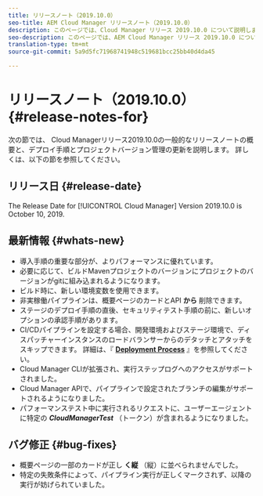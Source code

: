 ```yaml
---
title: リリースノート（2019.10.0）
seo-title: AEM Cloud Manager リリースノート（2019.10.0）
description: このページでは、Cloud Manager リリース 2019.10.0 について説明します。
seo-description: このページでは、AEM Cloud Manager リリース 2019.10.0 について説明します。
translation-type: tm+mt
source-git-commit: 5a9d5fc71968741948c519681bcc25bb40d4da45

---
```


# リリースノート（2019.10.0） {#release-notes-for}

次の節では、  Cloud Managerリリース2019.10.0の一般的なリリースノートの概要と、デプロイ手順とプロジェクトバージョン管理の更新を説明します。
詳しくは、以下の節を参照してください。

## リリース日 {#release-date}

The Release Date for [!UICONTROL Cloud Manager] Version 2019.10.0 is October 10, 2019.

## 最新情報 {#whats-new}

* 導入手順の重要な部分が、よりパフォーマンスに優れています。
* 必要に応じて、ビルドMavenプロジェクトのバージョンにプロジェクトのバージョンがgitに組み込まれるようになります。
* ビルド時に、新しい環境変数を使用できます。
* 非実稼働パイプラインは、概要ページのカードとAPI **から** 削除できます。
* ステージのデプロイ手順の直後、セキュリティテスト手順の前に、新しいオプションの承認手順があります。
* CI/CDパイプラインを設定する場合、開発環境およびステージ環境で、ディスパッチャーインスタンスのロードバランサーからのデタッチとアタッチをスキップできます。
詳細は、『 **[Deployment Process](deploying-code.md#deployment-process)** 』を参照してください。
* Cloud Manager CLIが拡張され、実行ステップログへのアクセスがサポートされました。
* Cloud Manager APIで、パイプラインで設定されたブランチの編集がサポートされるようになりました。
* パフォーマンステスト中に実行されるリクエストに、ユーザーエージェントに特定の ***CloudManagerTest*** （トークン）が含まれるようになりました。

## バグ修正 {#bug-fixes}

* 概要ページの一部のカードが正し **く縦** （縦）に並べられませんでした。
* 特定の失敗条件によって、パイプライン実行が正しくマークされず、以降の実行が妨げられていました。
